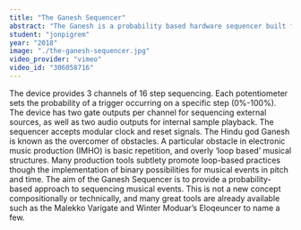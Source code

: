 ```yaml
---
title: "The Ganesh Sequencer"
abstract: "The Ganesh is a probability based hardware sequencer built for the eurorack modular format. "
student: "jonpigrem"
year: "2018"
image: "./the-ganesh-sequencer.jpg"
video_provider: "vimeo"
video_id: "306058716"
---
```

The device provides 3 channels of 16 step sequencing. Each potentiometer sets the probability of a trigger occurring on a specific step (0%-100%). The device has two gate outputs per channel for sequencing external sources, as well as two audio outputs for internal sample playback. The sequencer accepts modular clock and reset signals.
The Hindu god Ganesh is known as the overcomer of obstacles. A particular obstacle in electronic music production (IMHO) is basic repetition, and overly ‘loop based’ musical structures. Many production tools subtlety promote loop-based practices though the implementation of binary possibilities for musical events in pitch and time.
The aim of the Ganesh Sequencer is to provide a probability-based approach to sequencing musical events. This is not a new concept compositionally or technically, and many great tools are already available such as the Malekko Varigate and Winter Moduar’s Eloqeuncer to name a few.